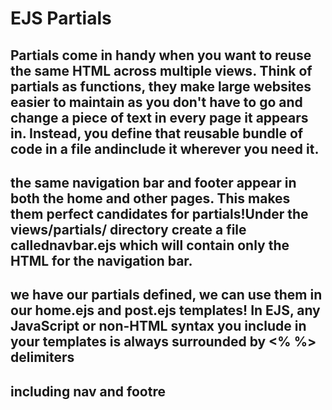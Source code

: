 # EJS Partials
## Partials come in handy when you want to reuse the same HTML across multiple views. Think of partials as functions, they make large websites easier to maintain as you don't have to go and change a piece of text in every page it appears in. Instead, you define that reusable bundle of code in a file andinclude it wherever you need it.




## the same navigation bar and footer appear in both the home and other pages. This makes them perfect candidates for partials!Under the views/partials/ directory create a file callednavbar.ejs which will contain only the HTML for the navigation bar.



 ## we have our partials defined, we can use them in our home.ejs and post.ejs templates! In EJS, any JavaScript or non-HTML syntax you include in your templates is always surrounded by <% %> delimiters

## including nav and footre